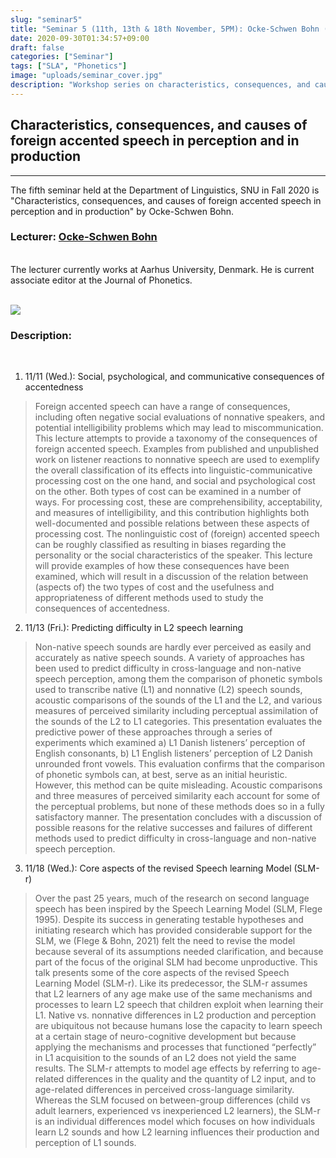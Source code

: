 ```yaml
---
slug: "seminar5"
title: "Seminar 5 (11th, 13th & 18th November, 5PM): Ocke-Schwen Bohn (Aarhus Univeristy)"
date: 2020-09-30T01:34:57+09:00
draft: false
categories: ["Seminar"]
tags: ["SLA", "Phonetics"]
image: "uploads/seminar_cover.jpg"
description: "Workshop series on characteristics, consequences, and causes of foreign accented speech in perception and in production by Ocke-Schwen Bohn"
---
```


## Characteristics, consequences, and causes of foreign accented speech in perception and in production

---

The fifth seminar held at the Department of Linguistics, SNU in Fall 2020 is "Characteristics, consequences, and causes of foreign accented speech in perception and in production" by Ocke-Schwen Bohn.

### Lecturer: <a class=intro-link href="https://pure.au.dk/portal/en/persons/ockeschwen-bohn(a8cfb317-189e-4f8a-8324-4ffee39f8c54).html">Ocke-Schwen Bohn</a>

<br/>
The lecturer currently works at Aarhus University, Denmark. He is current associate editor at the Journal of Phonetics.
<br/><br/>

![ ](/profiles/Ocke_Bohn_image.jpg#floatleft)

### Description:

<br/>

1. 11/11 (Wed.): Social, psychological, and communicative consequences of accentedness

> Foreign accented speech can have a range of consequences, including often negative social evaluations of nonnative speakers, and potential intelligibility problems which may lead to miscommunication. This lecture attempts to provide a taxonomy of the consequences of foreign accented speech. Examples from published and unpublished work on listener reactions to nonnative speech are used to exemplify the overall classification of its effects into linguistic-communicative processing cost on the one hand, and social and psychological cost on the other. Both types of cost can be examined in a number of ways. For processing cost, these are comprehensibility, acceptability, and measures of intelligibility, and this contribution highlights both well-documented and possible relations between these aspects of processing cost. The nonlinguistic cost of (foreign) accented speech can be roughly classified as resulting in biases regarding the personality or the social characteristics of the speaker. This lecture will provide examples of how these consequences have been examined, which will result in a discussion of the relation between (aspects of) the two types of cost and the usefulness and appropriateness of different methods used to study the consequences of accentedness.

2. 11/13 (Fri.): Predicting difficulty in L2 speech learning

> Non-native speech sounds are hardly ever perceived as easily and accurately as native speech sounds. A variety of approaches has been used to predict difficulty in cross-language and non-native speech perception, among them the comparison of phonetic symbols used to transcribe native (L1) and nonnative (L2) speech sounds, acoustic comparisons of the sounds of the L1 and the L2, and various measures of perceived similarity including perceptual assimilation of the sounds of the L2 to L1 categories. This presentation evaluates the predictive power of these approaches through a series of experiments which examined a) L1 Danish listeners’ perception of English consonants, b) L1 English listeners’ perception of L2 Danish unrounded front vowels. This evaluation confirms that the comparison of phonetic symbols can, at best, serve as an initial heuristic. However, this method can be quite misleading. Acoustic comparisons and three measures of perceived similarity each account for some of the perceptual problems, but none of these methods does so in a fully satisfactory manner. The presentation concludes with a discussion of possible reasons for the relative successes and failures of different methods used to predict difficulty in cross-language and non-native speech perception.

3. 11/18 (Wed.): Core aspects of the revised Speech learning Model (SLM-r)

> Over the past 25 years, much of the research on second language speech has been inspired by the Speech Learning Model (SLM, Flege 1995). Despite its success in generating testable hypotheses and initiating research which has provided considerable support for the SLM, we (Flege & Bohn, 2021) felt the need to revise the model because several of its assumptions needed clarification, and because part of the focus of the original SLM had become unproductive. This talk presents some of the core aspects of the revised Speech Learning Model (SLM-r). Like its predecessor, the SLM-r assumes that L2 learners of any age make use of the same mechanisms and processes to learn L2 speech that children exploit when learning their L1. Native vs. nonnative differences in L2 production and perception are ubiquitous not because humans lose the capacity to learn speech at a certain stage of neuro-cognitive development but because applying the mechanisms and processes that functioned “perfectly” in L1 acquisition to the sounds of an L2 does not yield the same results. The SLM-r attempts to model age effects by referring to age-related differences in the quality and the quantity of L2 input, and to age-related differences in perceived cross-language similarity. Whereas the SLM focused on between-group differences (child vs adult learners, experienced vs inexperienced L2 learners), the SLM-r is an individual differences model which focuses on how individuals learn L2 sounds and how L2 learning influences their production and perception of L1 sounds.

<br/><br/>
